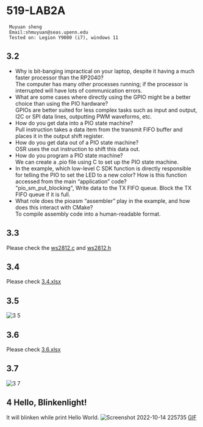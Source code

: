 # 519-LAB2A
```   
 Muyuan sheng
 Email:shmuyuan@seas.upenn.edu
 Tested on: Legion Y9000 (i7), windows 11    

```  
## 3.2
* Why is bit-banging impractical on your laptop, despite it having a much faster processor than the RP2040?   
    The computer has many other processes running; if the processor is interrupted will have lots of communication errors.
* What are some cases where directly using the GPIO might be a better choice than using the PIO hardware?  
    GPIOs are better suited for less complex tasks such as input and output, I2C or SPI data lines, outputting PWM waveforms, etc.
* How do you get data into a PIO state machine?  
    Pull instruction takes a data item from the transmit FIFO buffer and places it in the output shift register.
* How do you get data out of a PIO state machine?  
   OSR uses the out instruction to shift this data out.
* How do you program a PIO state machine?  
   We can create a .pio file using C to set up the PIO state machine.
* In the example, which low-level C SDK function is directly responsible for telling the PIO to set the LED to a new color? How is this function accessed from the main “application” code?  
   "pio_sm_put_blocking", Write data to the TX FIFO queue. Block the TX FIFO queue if it is full.  
* What role does the pioasm “assembler” play in the example, and how does this interact with CMake?  
    To compile assembly code into a human-readable format. 
 ## 3.3
Please check the [ws2812.c](https://github.com/ILandingI/519-LAB2A/blob/14f140667492abf46f4ceb0ca74163ff75d310b6/ws2812.c) and [ws2812.h](https://github.com/ILandingI/519-LAB2A/blob/c693200a85aa2aecf698b595c7afc3d4ef9877b1/ws2812.h)

##  3.4
Please check [3.4.xlsx](https://github.com/ILandingI/519-LAB2A/blob/90f021a891cc5453c4455721e70423a7f292f400/3.4.xlsx)

## 3.5
![3 5](https://user-images.githubusercontent.com/96441697/196379968-d00d1451-ed26-4b53-9dc9-f3d11494ece7.PNG)

## 3.6
Please check [3.6.xlsx](https://github.com/ILandingI/519-LAB2A/blob/b896ce90ec667b72470129840af3a3eff7c5f0e7/3.6.xlsx)

## 3.7
![3 7](https://user-images.githubusercontent.com/96441697/196389416-46116d35-33b4-4ba8-8316-1d08bcfdd872.png)

## 4 Hello, Blinkenlight!  
It will blinken while print Hello World.
![Screenshot 2022-10-14 225735](https://user-images.githubusercontent.com/96441697/196393627-b2a7fa48-d0e4-44c5-b92f-593e1a1c6ace.png)
  [GIF](https://user-images.githubusercontent.com/96441697/196393320-c1b593d3-fcc5-4953-a8ff-e53d7e21b608.gif)



